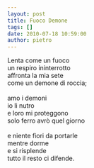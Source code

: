 ```yaml
---
layout: post
title: Fuoco Demone
tags: []
date: 2010-07-18 10:59:00
author: pietro
---
```

Lenta come un fuoco<br/>un respiro ininterrotto<br/>affronta la mia sete<br/>come un demone di roccia;<br/><br/>amo i demoni<br/>io li nutro<br/>e loro mi proteggono<br/>solo ferro avrò quel giorno<br/><br/>e niente fiori da portarle<br/>mentre dorme<br/>e si risplende<br/>tutto il resto ci difende.
